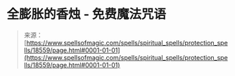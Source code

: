 <!--yml

分类：未分类

date: 2024-06-12 19:00:11

-->

# 全膨胀的香烛 - 免费魔法咒语

> 来源：[https://www.spellsofmagic.com/spells/spiritual_spells/protection_spells/18559/page.html#0001-01-01](https://www.spellsofmagic.com/spells/spiritual_spells/protection_spells/18559/page.html#0001-01-01)
